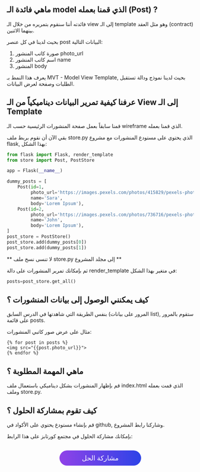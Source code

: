 ## ماهي فائدة الـ model الذي قمنا بعمله (Post) ?

فائدته أننا سنقوم بتمريره من خلال الـ view إلى الـ template وهو مثل العقد (contract) بينهما الاثنين.

بحيث لدينا في كل عنصر post البيانات التالية:

1. صورة كاتب المنشور photo_url
2. اسم كاتب المنشور name
3. المنشور body

يعرف هذا النمط بـ MVT - Model View Template, بحيث لدينا نموذج ودالة تستقبل الطلبات وصفحة لعرض البيانات.

## عرفنا كيفية تمرير البيانات ديناميكياً من الـ View إلى الـ Template

قمنا سابقاً بعمل صفحة المنشورات الرئيسية حسب الـ wireframe الذي قمنا بعمله.

بقي الآن أن نقوم بربط ملف store.py الذي يحتوي على مستودع المنشورات مع مشروع flask, بهذا الشكل:

```python
from flask import Flask, render_template
from store import Post, PostStore

app = Flask(__name__)

dummy_posts = [
    Post(id=1,
         photo_url='https://images.pexels.com/photos/415829/pexels-photo-415829.jpeg?auto=compress&cs=tinysrgb&dpr=2&h=50&w=50', 
         name='Sara', 
         body='Lorem Ipsum'),
    Post(id=2,
         photo_url='https://images.pexels.com/photos/736716/pexels-photo-736716.jpeg?auto=compress&cs=tinysrgb&dpr=1&h=100&w=100', 
         name='John', 
         body='Lorem Ipsum'),
]
post_store = PostStore()
post_store.add(dummy_posts[0])
post_store.add(dummy_posts[1])
```

** لا تنسى نسخ ملف store.py إلى مجلد المشروع **

ثم بإمكانك تمرير المنشورات على دالة render_template في متغير بهذا الشكل:

```python
posts=post_store.get_all()
```

## كيف يمكنني الوصول إلى بيانات المنشورات ؟

بنفس الطريقة التي شاهدتها في الدرس السابق (المرور على بيانات list), ستقوم بالمرور على قائمة posts.

مثال على عرض صور كاتبي المنشورات:

```
{% for post in posts %}
<img src="{{post.photo_url}}">
{% endfor %}
```


## ماهي المهمة المطلوبة ؟

قم بإظهار المنشورات بشكل ديناميكي باستعمال ملف index.html الذي قمت بعمله وملف store.py.

## كيف تقوم بمشاركة الحلول ؟

قم بإنشاء مستودع يحتوي على الأكواد في github, وشاركنا رابط المشروع.

بإمكانك مشاركة الحلول في مجتمع كورتابز على هذا الرابط:

<a href="https://forums.coretabs.net/t/مشاركة-حلول-عرض-المنشورات-ديناميكيا/1363" style="display: block; width: 200px; background-color: #5355e8; background-image:linear-gradient(to left, #2d43e7, #9042e8); color:#fff; padding: 10px; margin: 30px auto; border-radius:100px; text-decoration: none; font-size: 18px; text-align: center;">مشاركة الحل</a>